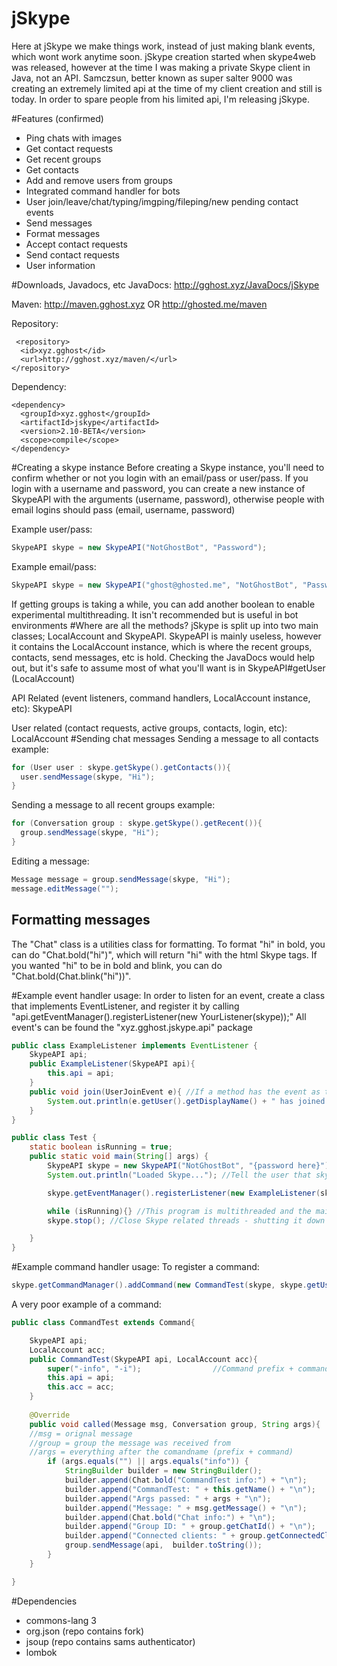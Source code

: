 # jSkype
Here at jSkype we make things work, instead of just making blank events, which wont work anytime soon. jSkype creation started when skype4web was released, however at the time I was making a private Skype client in Java, not an API. Samczsun, better known as super salter 9000 was creating an extremely limited api at the time of my client creation and still is today. In order to spare people from his limited api, I'm releasing jSkype. 

#Features (confirmed)
- Ping chats with images
- Get contact requests
- Get recent groups
- Get contacts
- Add and remove users from groups
- Integrated command handler for bots
- User join/leave/chat/typing/imgping/fileping/new pending contact events
- Send messages
- Format messages
- Accept contact requests
- Send contact requests
- User information

#Downloads, Javadocs, etc
JavaDocs: http://gghost.xyz/JavaDocs/jSkype

Maven: http://maven.gghost.xyz OR http://ghosted.me/maven

Repository:
```
 <repository>
  <id>xyz.gghost</id>
  <url>http://gghost.xyz/maven/</url>
</repository>
```
Dependency:
```
<dependency>
  <groupId>xyz.gghost</groupId>
  <artifactId>jskype</artifactId>
  <version>2.10-BETA</version>
  <scope>compile</scope>
</dependency>
```

#Creating a skype instance
Before creating a Skype instance, you'll need to confirm whether or not you login with an email/pass or user/pass. If you login with a username and password, you can create a new instance of SkypeAPI with the arguments (username, password), otherwise people with email logins should pass (email, username, password)

Example user/pass: 
```java
SkypeAPI skype = new SkypeAPI("NotGhostBot", "Password");
```
Example email/pass: 
```java
SkypeAPI skype = new SkypeAPI("ghost@ghosted.me", "NotGhostBot", "Password");
```
If getting groups is taking a while, you can add another boolean to enable experimental multithreading. It isn't recommended but is useful in bot environments
#Where are all the methods?
jSkype is split up into two main classes; LocalAccount and SkypeAPI. SkypeAPI is mainly useless, however it contains the LocalAccount instance, which is where the recent groups, contacts, send messages, etc is hold. Checking the JavaDocs would help out, but it's safe to assume most of what you'll want is in SkypeAPI#getUser (LocalAccount)

API Related (event listeners, command handlers, LocalAccount instance, etc): SkypeAPI

User related (contact requests, active groups, contacts, login, etc): LocalAccount
#Sending chat messages
Sending a message to all contacts example:
```java
for (User user : skype.getSkype().getContacts()){
  user.sendMessage(skype, "Hi");
}
```
Sending a message to all recent groups example:
```java
for (Conversation group : skype.getSkype().getRecent()){
  group.sendMessage(skype, "Hi");
}
```
Editing a message:
```java
Message message = group.sendMessage(skype, "Hi");
message.editMessage("");
```
## Formatting messages
The "Chat" class is a utilities class for formatting. To format "hi" in bold, you can do "Chat.bold("hi")", which will return "hi" with the html Skype tags. If you wanted "hi" to be in bold and blink, you can do "Chat.bold(Chat.blink("hi"))".

#Example event handler usage:
In order to listen for an event, create a class that implements EventListener, and register it by calling "api.getEventManager().registerListener(new YourListener(skype));" All event's can be found the "xyz.gghost.jskype.api" package

```java
public class ExampleListener implements EventListener {
    SkypeAPI api;
    public ExampleListener(SkypeAPI api){
        this.api = api;
    }
    public void join(UserJoinEvent e){ //If a method has the event as the only argument, it will get invoked once the events trigger(join/chat/leave/etc) has been called. 
        System.out.println(e.getUser().getDisplayName() + " has joined " + e.getGroup().getChatId());
    }
}

public class Test {
    static boolean isRunning = true;
    public static void main(String[] args) {
        SkypeAPI skype = new SkypeAPI("NotGhostBot", "{password here}"); //login
        System.out.println("Loaded Skype..."); //Tell the user that skype has fully initialized - getting contacts, recent, etc can take a few seconds

        skype.getEventManager().registerListener(new ExampleListener(skype)); //Register listener

        while (isRunning){} //This program is multithreaded and the main thread doesn't get used, so you'll want an (infinite) delay to keep the program open.
        skype.stop(); //Close Skype related threads - shutting it down

    }
}
```
#Example command handler usage:
To register a command:
```java
skype.getCommandManager().addCommand(new CommandTest(skype, skype.getUser()));
```
A very poor example of a command:
```java
public class CommandTest extends Command{

    SkypeAPI api;
    LocalAccount acc;
    public CommandTest(SkypeAPI api, LocalAccount acc){
        super("-info", "-i");                //Command prefix + command = comandname 
        this.api = api;
        this.acc = acc;
    }
  
    @Override 
    public void called(Message msg, Conversation group, String args){ 
    //msg = orignal message
    //group = group the message was received from 
    //args = everything after the comandname (prefix + command)
        if (args.equals("") || args.equals("info")) {
            StringBuilder builder = new StringBuilder();
            builder.append(Chat.bold("CommandTest info:") + "\n");
            builder.append("CommandTest: " + this.getName() + "\n");
            builder.append("Args passed: " + args + "\n");
            builder.append("Message: " + msg.getMessage() + "\n");
            builder.append(Chat.bold("Chat info:") + "\n");
            builder.append("Group ID: " + group.getChatId() + "\n");
            builder.append("Connected clients: " + group.getConnectedClients().size() + "\n");
            group.sendMessage(api,  builder.toString());
        }
    }

}
```

#Dependencies
- commons-lang 3
- org.json (repo contains fork)
- jsoup (repo contains sams authenticator)
- lombok
